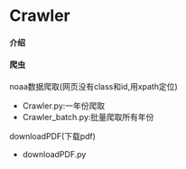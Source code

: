# Crawler

#### 介绍



#### 爬虫

noaa数据爬取(网页没有class和id,用xpath定位)

- Crawler.py:一年份爬取
- Crawler_batch.py:批量爬取所有年份

downloadPDF(下载pdf)

- downloadPDF.py


